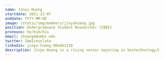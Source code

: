 ```yaml
---
name: Jinyu Huang
startdate: 2021-22-07
enddate: YYYY-MM-DD
image: /static/img/members/jinyuhuang.jpg
position: Undergraduate Student Researcher (CBEE)
pronouns: he/him/his
email: jhuang4@umbc.edu
twitter: IAmIcesolate
linkedin: jinyu-huang-90a4b1216
description: Jinyu Huang is a rising senior majoring in biotechnology/bioengineering. He enjoys researching new topics and collaborating with others on projects and reports.In his free time, he loves playing the piano, composing electronic music with digital software, and mixing as a DJ on live-streamed weekly music podcasts.
---
```

